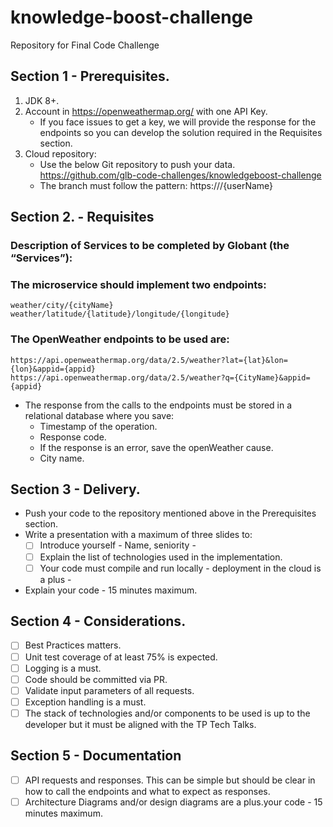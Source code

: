 # knowledge-boost-challenge

Repository for Final Code Challenge

## Section 1 - Prerequisites.

1. JDK 8+.
2. Account in  https://openweathermap.org/ with one API Key.
   - If you face issues to get a key, we will provide the response for the endpoints so
   you can develop the solution required in the Requisites section.
3. Cloud repository:
   - Use the below Git repository to push your data.
   https://github.com/glb-code-challenges/knowledgeboost-challenge
   - The branch must follow the pattern: https://<REPO>/{userName}

## Section 2. - Requisites

### Description of Services to be completed by Globant (the “Services”):

### The microservice should implement two endpoints:

    weather/city/{cityName}
    weather/latitude/{latitude}/longitude/{longitude}
   
### The OpenWeather endpoints to be used are:
    https://api.openweathermap.org/data/2.5/weather?lat={lat}&lon={lon}&appid={appid}
    https://api.openweathermap.org/data/2.5/weather?q={CityName}&appid={appid}
    
 - The response from the calls to the endpoints must be stored in a relational database where you save:
   - Timestamp of the operation.
   - Response code.
   - If the response is an error, save the openWeather cause.
   - City name.

## Section 3 - Delivery.

- Push your code to the repository mentioned above in the Prerequisites section.
- Write a presentation with a maximum of three slides to:
  - [ ] Introduce yourself - Name, seniority -
  - [ ] Explain the list of technologies used in the implementation.
  - [ ] Your code must compile and run locally - deployment in the cloud is a plus -
- Explain your code - 15 minutes maximum.

## Section 4 - Considerations.

- [ ] Best Practices matters.
- [ ] Unit test coverage of at least 75% is expected.
- [ ] Logging is a must.
- [ ] Code should be committed via PR.
- [ ] Validate input parameters of all requests.
- [ ] Exception handling is a must.
- [ ] The stack of technologies and/or components to be used is up to the developer but it
      must be aligned with the TP Tech Talks.

## Section 5 - Documentation

- [ ] API requests and responses. This can be simple but should be clear in how to call the
  endpoints and what to expect as responses.
- [ ] Architecture Diagrams and/or design diagrams are a plus.your code - 15 minutes maximum.